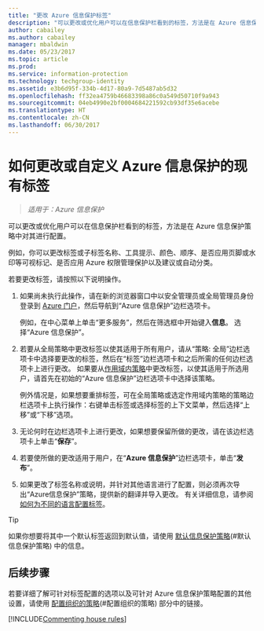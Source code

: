 ```yaml
---
title: "更改 Azure 信息保护标签"
description: "可以更改或优化用户可以在信息保护栏看到的标签，方法是在 Azure 信息保护策略中对其进行配置。"
author: cabailey
ms.author: cabailey
manager: mbaldwin
ms.date: 05/23/2017
ms.topic: article
ms.prod: 
ms.service: information-protection
ms.technology: techgroup-identity
ms.assetid: e3b6d95f-334b-4d17-80a9-7d5487ab5d32
ms.openlocfilehash: ff32ea4759b46683398a86c0a549d50710f9a943
ms.sourcegitcommit: 04eb4990e2bf0004684221592cb93df35e6acebe
ms.translationtype: HT
ms.contentlocale: zh-CN
ms.lasthandoff: 06/30/2017
---
```

<a id="how-to-change-or-customize-an-existing-label-for-azure-information-protection" class="xliff"></a>

# 如何更改或自定义 Azure 信息保护的现有标签

>*适用于：Azure 信息保护*

可以更改或优化用户可以在信息保护栏看到的标签，方法是在 Azure 信息保护策略中对其进行配置。

例如，你可以更改标签或子标签名称、工具提示、颜色、顺序、是否应用页脚或水印等可视标记、是否应用 Azure 权限管理保护以及建议或自动分类。

若要更改标签，请按照以下说明操作。


1. 如果尚未执行此操作，请在新的浏览器窗口中以安全管理员或全局管理员身份登录到 [Azure 门户](https://portal.azure.com)，然后导航到“Azure 信息保护”边栏选项卡。 
    
    例如，在中心菜单上单击“更多服务”，然后在筛选框中开始键入**信息**。 选择“Azure 信息保护”。

2. 若要从全局策略中更改标签以使其适用于所有用户，请从“策略: 全局”边栏选项卡中选择要更改的标签，然后在“标签”边栏选项卡和之后所需的任何边栏选项卡上进行更改。 如果要从[作用域内策略](configure-policy-scope.md)中更改标签，以使其适用于所选用户，请首先在初始的“Azure 信息保护”边栏选项卡中选择该策略。

    例外情况是，如果想要重排标签，可在全局策略或选定作用域内策略的策略边栏选项卡上执行操作：右键单击标签或选择标签的上下文菜单，然后选择“上移”或“下移”选项。

3. 无论何时在边栏选项卡上进行更改，如果想要保留所做的更改，请在该边栏选项卡上单击“**保存**”。

4. 若要使所做的更改适用于用户，在“**Azure 信息保护**”边栏选项卡，单击“**发布**”。

5. 如果更改了标签名称或说明，并针对其他语言进行了配置，则必须再次导出“Azure信息保护”策略，提供新的翻译并导入更改。 有关详细信息，请参阅[如何为不同的语言配置标签](configure-policy-languages.md)。

> [!TIP]
>如果你想要将其中一个默认标签返回到默认值，请使用 [默认信息保护策略](configure-policy-default.md)(#默认信息保护策略) 中的信息。

<a id="next-steps" class="xliff"></a>

## 后续步骤

若要详细了解可针对标签配置的选项以及可针对 Azure 信息保护策略配置的其他设置，请使用 [配置组织的策略](configure-policy.md#configuring-your-organizations-policy)(#配置组织的策略) 部分中的链接。

[!INCLUDE[Commenting house rules](../includes/houserules.md)]


